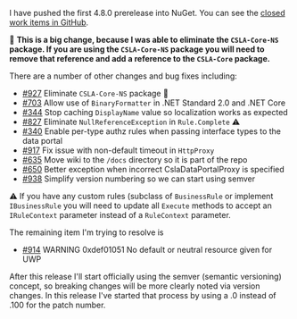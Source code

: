 I have pushed the first 4.8.0 prerelease into NuGet. You can see the [closed work items in GitHub](https://github.com/MarimerLLC/csla/milestone/27?closed=1).

🛑 **This is a big change, because I was able to eliminate the `CSLA-Core-NS` package. If you are using the `CSLA-Core-NS` package you will need to remove that reference and add a reference to the `CSLA-Core` package.**

There are a number of other changes and bug fixes including:

* [#927](https://github.com/MarimerLLC/csla/issues/927) Eliminate `CSLA-Core-NS` package 🛑
* [#703](https://github.com/MarimerLLC/csla/issues/703) Allow use of `BinaryFormatter` in .NET Standard 2.0 and .NET Core
* [#344](https://github.com/MarimerLLC/csla/issues/344) Stop caching `DisplayName` value so localization works as expected
* [#827](https://github.com/MarimerLLC/csla/issues/827) Eliminate `NullReferenceException` in `Rule.Complete` ⚠
* [#340](https://github.com/MarimerLLC/csla/issues/340) Enable per-type authz rules when passing interface types to the data portal
* [#917](https://github.com/MarimerLLC/csla/issues/917) Fix issue with non-default timeout in `HttpProxy`
* [#635](https://github.com/MarimerLLC/csla/issues/635) Move wiki to the `/docs` directory so it is part of the repo
* [#650](https://github.com/MarimerLLC/csla/issues/650) Better exception when incorrect CslaDataPortalProxy is specified 
* [#938](https://github.com/MarimerLLC/csla/issues/938) Simplify version numbering so we can start using semver

⚠ If you have any custom rules (subclass of `BusinessRule` or implement `IBusinessRule` you will need to update all `Execute` methods to accept an `IRuleContext` parameter instead of a `RuleContext` parameter.

The remaining item I'm trying to resolve is 

* [#914](https://github.com/MarimerLLC/csla/issues/914) WARNING 0xdef01051 No default or neutral resource given for UWP

After this release I'll start officially using the semver (semantic versioning) concept, so breaking changes will be more clearly noted via version changes. In this release I've started that process by using a .0 instead of .100 for the patch number. 
